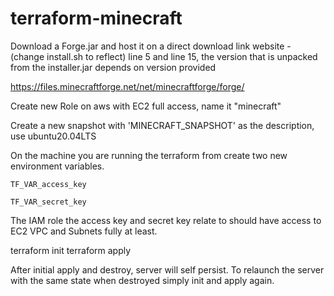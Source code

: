 # terraform-minecraft

Download a Forge.jar and host it on a direct download link website - (change install.sh to reflect)
line 5 and line 15, the version that is unpacked from the installer.jar depends on version provided

https://files.minecraftforge.net/net/minecraftforge/forge/

Create new Role on aws with EC2 full access, name it "minecraft"

Create a new snapshot with 'MINECRAFT_SNAPSHOT' as the description, use ubuntu20.04LTS

On the machine you are running the terraform from create two new environment variables.

`TF_VAR_access_key`

`TF_VAR_secret_key`

The IAM role the access key and secret key relate to should have access to EC2 VPC and Subnets fully at least.

terraform init
terraform apply

After initial apply and destroy, server will self persist.
To relaunch the server with the same state when destroyed simply init and apply again.
